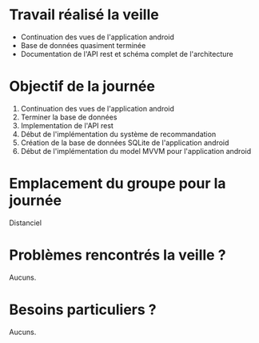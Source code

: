 # Travail réalisé la veille
- Continuation des vues de l'application android
- Base de données quasiment terminée
- Documentation de l'API rest et schéma complet de l'architecture

# Objectif de la journée
1. Continuation des vues de l'application android
2. Terminer la base de données
3. Implementation de l'API rest
4. Début de l'implémentation du système de recommandation
5. Création de la base de données SQLite de l'application android
6. Début de l'implémentation du model MVVM pour l'application android

# Emplacement du groupe pour la journée
Distanciel	 

# Problèmes rencontrés la veille ?
Aucuns.

# Besoins particuliers ?
Aucuns.
